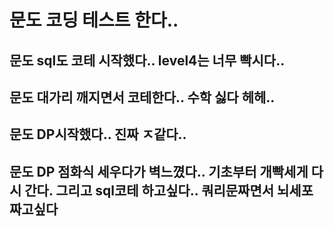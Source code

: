 # 문도 코딩 테스트 한다..
## 문도 sql도 코테 시작했다.. level4는 너무 빡시다..
## 문도 대가리 깨지면서 코테한다.. 수학 싫다 헤헤..
## 문도 DP시작했다.. 진짜 ㅈ같다..
## 문도 DP 점화식 세우다가 벽느꼈다.. 기초부터 개빡세게 다시 간다. 그리고 sql코테 하고싶다.. 쿼리문짜면서 뇌세포 짜고싶다
